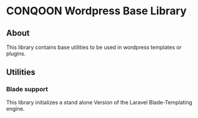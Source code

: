# CONQOON Wordpress Base Library

## About
This library contains base utilities to be used in wordpress templates
or plugins.

## Utilities
### Blade support
This library initializes a stand alone Version of the Laravel
Blade-Templating engine.
